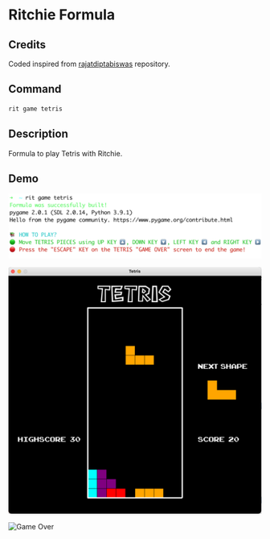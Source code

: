 # Ritchie Formula

## Credits

Coded inspired from [rajatdiptabiswas](https://github.com/rajatdiptabiswas/tetris-pygame) repository.

## Command

```bash
rit game tetris
```

## Description

Formula to play Tetris with Ritchie.

## Demo

![Execution](/docs/img/rit-game-tetris-formula.png)

![Play](/docs/img/rit-game-tetris-play.png)

![Game Over](/docs/img/rit-game-tetris-game-over.png)
